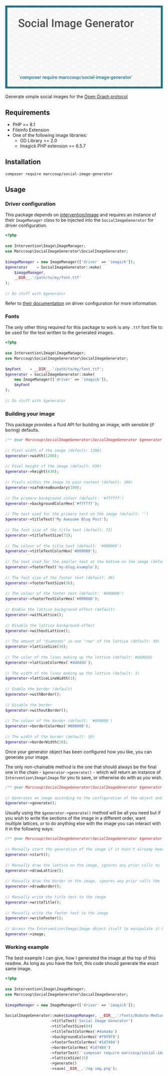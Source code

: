 ![](/og-img.png)

Generate simple social images for the [Open Graph protocol](https://ogp.me/)

## Requirements

- PHP >= 8.1
- Fileinfo Extension
- One of the following image libraries:
  - GD Library >= 2.0
  - Imagick PHP extension >= 6.5.7

## Installation

```bash
composer require marccoup/social-image-generator
```

## Usage

### Driver configuration
This package depends on [intervention/image](https://github.com/Intervention/image) and requires an instance of their 
`ImageManager` class to be injected into the `SocialImageGenerator` for driver configuration.

```php
<?php

use Intervention\Image\ImageManager;
use Marccoup\SocialImageGenerator\SocialImageGenerator;

$imageManager = new ImageManager(['driver' => 'imagick']);
$generator    = SocialImageGenerator::make(
    $imageManager, 
    __DIR__.'/path/to/my/font.ttf'
);

// Do stuff with $generator
```

Refer to [their documentation](https://image.intervention.io/v2/introduction/configuration#driver-configuration) on driver
configuration for more information.

### Fonts

The only other thing required for this package to work is any `.ttf` font file to be used for the text written to the
generated images.

```php
<?php

use Intervention\Image\ImageManager;
use Marccoup\SocialImageGenerator\SocialImageGenerator;

$myFont    = __DIR__.'/path/to/my/font.ttf'; 
$generator = SocialImageGenerator::make(
    new ImageManager(['driver' => 'imagick']),
    $myFont
);

// Do stuff with $generator
```

### Building your image

This package provides a fluid API for building an image, with sensible (if boring) defaults.

```php
/** @var Marccoup\SocialImageGenerator\SocialImageGenerator $generator */

// Pixel width of the image (default: 1200)
$generator->width(1200);

// Pixel height of the image (default: 630)
$generator->height(630);

// Pixels within the image to pain content (default: 100)
$generator->safeAreaBoundary(100);

// The primary background colour (default: '#ffffff')
$generator->backgroundColorHex('#ffffff');

// The text used for the primary text on the image (default: '')
$generator->titleText('My Awesome Blog Post');

// The font size of the title text (default: 72)
$generator->titleTextSize(72);

// The colour of the title text (default: '#000000')
$generator->titleTextColorHex('#000000');

// The text used for the smaller text at the bottom on the image (default: '')
$generator->footerText('my-blog.example');

// The font size of the footer text (default: 36)
$generator->footerTextSize(36);

// The colour of the footer text (default: '#000000')
$generator->footerTextColorHex('#000000');

// Enable the lattice background effect (default)
$generator->withLattice();

// Disable the lattice background effect
$generator->withoutLattice();

// The amount of "diamonds" in one "row" of the lattice (default: 30)
$generator->latticeSize(30);

// The color of the lines making up the lattice (default: #dddddd)
$generator->latticeColorHex('#dddddd');

// The width of the lines making up the lattice (default: 1)
$generator->latticeLineWidth(1);

// Enable the border (default)
$generator->withBorder();

// Disable the border
$generator->withoutBorder();

// The colour of the border (default: '#000000')
$generator->borderColorHex('#000000');

// The width of the border (default: 30)
$generator->borderWidth(30);
```
Once your generator object has been configured how you like, you can generate your image.

The only non-chainable method is the one that should always be the final one in the chain -  `$generator->generate()` -
which will return an instance of `Intervention\Image\Image` for you to save, or otherwise do with as you wish.

```php
/** @var Marccoup\SocialImageGenerator\SocialImageGenerator $generator */

// Generates an image according to the configuration of the object and returns the resulting `Intervention\Image\Image` instance
$generator->generate();
```

Usually using the `$generator->generate()` method will be all you need but if you wish to write the sections of the 
image in a different order, want multiple lattices, or to do anything else with the image you can interact with it in the 
following ways:

```php
/** @var Marccoup\SocialImageGenerator\SocialImageGenerator $generator */

// Manually start the generation of the image if it hasn't already been started
$generator->start();

// Manually draw the lattice on the image, ignores any prior calls to `$generator->withoutLattice()`
$generator->drawLattice();

// Manually draw the border on the image, ignores any prior calls the `$generator->withoutBorder()`
$generator->drawBorder();

// Manually write the title text to the image
$generator->writeTitle();

// Manually write the footer text to the image
$generator->writeFooter();

// Access the Intervention\Image\Image object itself to manipulate it how you like
$generator->image;
```

### Working example

The best example I can give, how I generated the image at the top of this readme. As long as you have the font, this
code should generate the exact same image.
```php
<?php

use Intervention\Image\ImageManager;
use Marccoup\SocialImageGenerator\SocialImageGenerator;

$imageManager = new ImageManager(['driver' => 'imagick']);

SocialImageGenerator::make($imageManager, __DIR__.'/fonts/Roboto-Medium.ttf')
                    ->titleText('Social Image Generator')
                    ->titleTextSize(84)
                    ->titleTextColorHex('#4a4a4a')
                    ->backgroundColorHex('#f9f9f9')
                    ->footerTextColorHex('#1d7484')
                    ->borderColorHex('#1d7484')
                    ->footerText('`composer require marccoup/social-image-generator`')
                    ->latticeSize(15)
                    ->generate()
                    ->save(__DIR__.'/og-img.png');
```